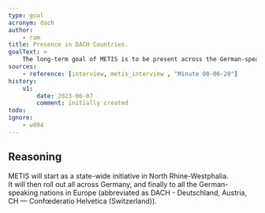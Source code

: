 ```yaml
---
type: goal
acronym: dach
author: 
    - ram
title: Presence in DACH Countries.
goalText: >
    The long-term goal of METIS is to be present across the German-speaking countries in Europe: Germany, Austria, and Switzerland.
sources:
    - reference: [interview, metis_interview , "Minute 00-06-20"]
history:
    v1:
        date: 2023-06-07
        comment: initially created
todo: 
ignore:
    - w094
---
```


## Reasoning

METIS will start as a state-wide initiative in North Rhine-Westphalia.
<br>It will then roll out all across Germany, and finally to all the German-speaking nations in Europe (abbreviated as DACH - Deutschland, Austria, CH — Confœderatio Helvetica (Switzerland)).
